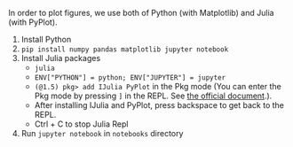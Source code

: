 In order to plot figures, we use both of Python (with Matplotlib) and Julia (with PyPlot).

1. Install Python
1. `pip install numpy pandas matplotlib jupyter notebook`
1. Install Julia packages
    - `julia`
    - `ENV["PYTHON"] = python; ENV["JUPYTER"] = jupyter`
    - `(@1.5) pkg> add IJulia PyPlot` in the Pkg mode (You can enter the Pkg mode by pressing `]` in the REPL. See [the official document](https://docs.julialang.org/en/v1/stdlib/Pkg/).).
    - After installing IJulia and PyPlot, press backspace to get back to the REPL.
    - Ctrl + C to stop Julia Repl
1. Run `jupyter notebook` in `notebooks` directory

